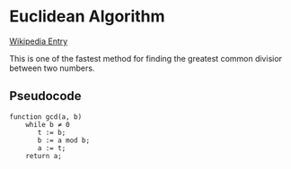 # Euclidean Algorithm

[Wikipedia Entry](https://en.wikipedia.org/wiki/Euclidean_algorithm)

This is one of the fastest method for finding the greatest common divisior between two numbers.


## Pseudocode

    function gcd(a, b)
        while b ≠ 0
           t := b; 
           b := a mod b; 
           a := t; 
        return a;
